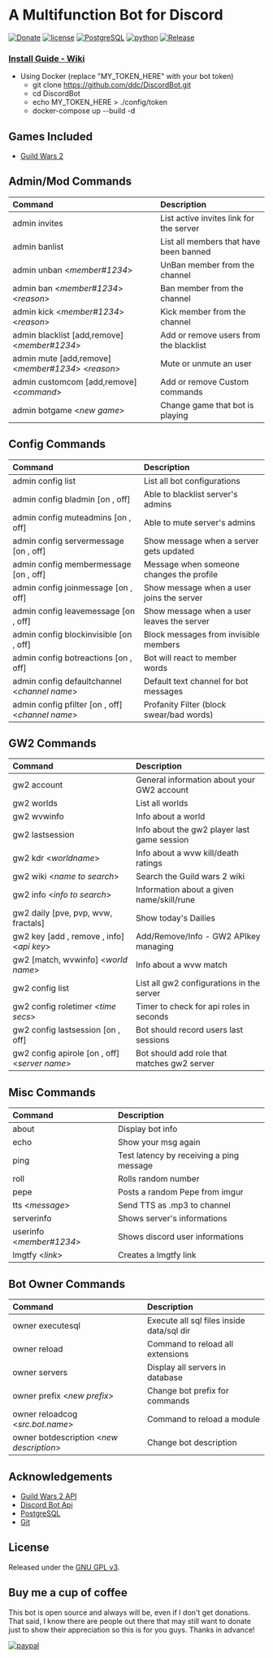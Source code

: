 # A Multifunction Bot for Discord

[![Donate](https://img.shields.io/badge/Donate-PayPal-brightgreen.svg?style=plastic)](https://www.paypal.com/cgi-bin/webscr?cmd=_s-xclick&hosted_button_id=38E66BHC4623Y)
[![license](https://img.shields.io/github/license/ddc/DiscordBot.svg?style=plastic)](https://github.com/ddc/DiscordBot/blob/master/LICENSE) 
[![PostgreSQL](https://img.shields.io/badge/PostgreSQL-13-yellow.svg?style=plastic)](https://www.postgresql.org)
[![python](https://img.shields.io/badge/python-3.9-lightgrey.svg?style=plastic)](https://www.python.org/downloads/release)
[![Release](https://img.shields.io/github/release/ddc/DiscordBot.svg?style=plastic)](https://github.com/ddc/DiscordBot/releases/latest)

<!--
### [Invitation Link](https://discordapp.com/api/oauth2/authorize?client_id=427992048088383518&permissions=8&scope=bot)
+ Use the link bellow to invite this bot into your server, or install your own using the install guide
    + [Invitation Link](https://discordapp.com/api/oauth2/authorize?client_id=427992048088383518&permissions=8&scope=bot)
-->

### [Install Guide - Wiki](https://ddc.github.io/DiscordBot)
+ Using Docker (replace "MY_TOKEN_HERE" with your bot token)
    + git clone https://github.com/ddc/DiscordBot.git
    + cd DiscordBot
    + echo MY_TOKEN_HERE > ./config/token
    + docker-compose up --build -d

## Games Included
+ [Guild Wars 2](https://www.guildwars2.com)

## Admin/Mod Commands
| Command                                          | Description                               |
|:-------------------------------------------------|:------------------------------------------|
| admin invites                                      | List active invites link for the server |
| admin banlist                                      | List all members that have been banned  |
| admin unban <_member#1234_>                        | UnBan member from the channel           |
| admin ban <_member#1234_> <_reason_>               | Ban member from the channel             |
| admin kick <_member#1234_> <_reason_>              | Kick member from the channel            |
| admin blacklist [add,remove] <_member#1234_>       | Add or remove users from the blacklist  |
| admin mute [add,remove] <_member#1234_> <_reason_> | Mute or unmute an user                  |
| admin customcom [add,remove] <_command_>           | Add or remove Custom commands           |
| admin botgame <_new game_>                         | Change game that bot is playing         |

## Config Commands
| Command                                       | Description                                        |
|:----------------------------------------------|:---------------------------------------------------|
| admin config list									| List all bot configurations                 |
| admin config bladmin         [on , off]				| Able to blacklist server's admins			  |
| admin config muteadmins		[on , off]				| Able to mute server's admins			 	  |
| admin config servermessage   [on , off]				| Show message when a server gets updated	  |
| admin config membermessage   [on , off]				| Message when someone changes the profile 	  |
| admin config joinmessage     [on , off]				| Show message when a user joins the server	  |
| admin config leavemessage    [on , off]				| Show message when a user leaves the server  |
| admin config blockinvisible  [on , off]				| Block messages from invisible members		  |
| admin config botreactions    [on , off]				| Bot will react to member words			  |
| admin config defaultchannel <_channel name_>		| Default text channel for bot messages		      |
| admin config pfilter [on , off]	<_channel name_>	| Profanity Filter (block swear/bad words)	  |

## GW2 Commands
| Command                                       | Description                                    |
|:----------------------------------------------|:-----------------------------------------------|
| gw2 account                        			| General information about your GW2 account      |
| gw2 worlds	 								| List all worlds							      |
| gw2 wvwinfo	 								| Info about a world						      |
| gw2 lastsession	 							| Info about the gw2 player last game session     |
| gw2 kdr <_worldname_>	 						| Info about a wvw kill/death ratings         |
| gw2 wiki <_name to search_>					| Search the Guild wars 2 wiki				      |
| gw2 info <_info to search_>					| Information about a given name/skill/rune	      |
| gw2 daily [pve, pvp, wvw, fractals]			| Show today's Dailies						      |
| gw2 key [add , remove , info] <_api key_>		| Add/Remove/Info - GW2 APIkey managing		  |
| gw2 [match, wvwinfo] <_world name_> 			| Info about a wvw match					      |
| gw2 config list								| List all gw2 configurations in the server       |
| gw2 config roletimer <_time secs_>			| Timer to check for api roles in seconds         |
| gw2 config lastsession [on , off]				| Bot should record users last sessions	      |
| gw2 config apirole [on , off] <_server name_>	| Bot should add role that matches gw2 server |

## Misc Commands
| Command                                      | Description                              |
|:---------------------------------------------|:-----------------------------------------|
| about										| Display bot info                         |
| echo											| Show your msg again                      |
| ping											| Test latency by receiving a ping message |
| roll 										| Rolls random number                      |
| pepe 										| Posts a random Pepe from imgur           |
| tts <_message_>				                | Send TTS as .mp3 to channel              |
| serverinfo									| Shows server's informations              |
| userinfo <_member#1234_>						| Shows discord user informations          |
| lmgtfy <_link_>								| Creates a lmgtfy link	                   |


## Bot Owner Commands
| Command                                      | Description                                |
|:---------------------------------------------|:-------------------------------------------|
| owner executesql                             | Execute all sql files inside data/sql dir  |
| owner reload                                 | Command to reload all extensions           |
| owner servers								| Display all servers in database			 |
| owner prefix <_new prefix_>					| Change bot prefix for commands			 |
| owner reloadcog <_src.bot.name_>			    | Command to reload a module				 |
| owner botdescription <_new description_>		| Change bot description					 |

## Acknowledgements
+ [Guild Wars 2 API](https://wiki.guildwars2.com/wiki/API:2)
+ [Discord Bot Api](https://discordapp.com/developers/applications/me)
+ [PostgreSQL](https://www.postgresql.org)
+ [Git](https://git-scm.com/download)

## License
Released under the [GNU GPL v3](LICENSE).

## Buy me a cup of coffee
This bot is open source and always will be, even if I don't get donations. That said, I know there are people out there that may still want to donate just to show their appreciation so this is for you guys. Thanks in advance!

[![paypal](https://www.paypalobjects.com/en_US/i/btn/btn_donate_SM.gif)](https://www.paypal.com/cgi-bin/webscr?cmd=_s-xclick&hosted_button_id=38E66BHC4623Y)
